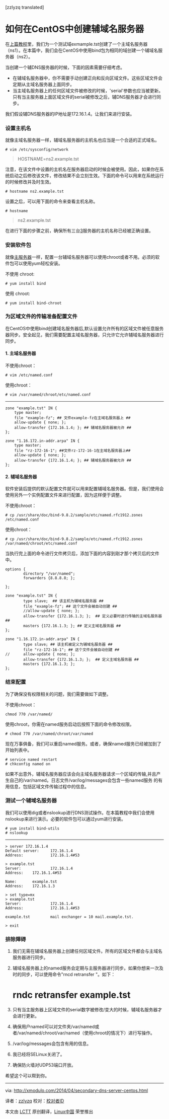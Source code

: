 [zzlyzq translated]

如何在CentOS中创建辅域名服务器
================================================================================
在[上篇教程][1]里，我们为一个测试域exmample.tst创建了一个主域名服务器（ns1）。在本篇中，我们会在CentOS中使用bind包为相同的域创建一个辅域名服务器（ns2）。

当创建一个辅DNS服务器的时候，下面的因素需要仔细考虑。

- 在辅域名服务器中，你不需要手动创建正向和反向区域文件。这些区域文件会定期从主域名服务器上面同步。
- 当主域名服务器上的任何区域文件被修改的时候，'serial'参数也应当被更新。只有当主服务器上面区域文件的serial被修改之后，辅DNS服务器才会进行同步。

我们假设辅DNS服务器的IP地址是172.16.1.4。让我们来进行安装。

### 设置主机名 ###

就像主域名服务器一样，辅域名服务器的主机名也应当是一个合适的正式域名。

    # vim /etc/sysconfig/network

> HOSTNAME=ns2.example.tst

注意，在该文件中设置的主机名在服务器启动的时候会被使用。因此，如果你在系统启动之后修改该文件，修改结果不会立刻生效。下面的命令可以用来在系统运行的时候修改并及时生效。

    # hostname ns2.example.tst

设置之后，可以用下面的命令来查看主机名称。

    # hostname

> ns2.example.tst

在进行下面的步骤之前，确保所有三台[3]服务器的主机名称已经被正确设置。

### 安装软件包 ###

就像[主服务器][2]一样，配置一台辅域名服务器可以使用chroot或者不用。必须的软件包可以使用yum轻松安装。

不使用 chroot:

    # yum install bind

使用 chroot:

    # yum install bind-chroot

### 为区域文件的传输准备配置文件 ###

在CentOS中使用bind创建域名服务器后,默认设置允许所有的区域文件被任意服务器同步。安全起见，我们需要配置主域名服务器，只允许它允许辅域名服务器进行同步。

#### 1. 主域名服务器 ####


不使用chroot：

    # vim /etc/named.conf

使用chroot：


    # vim /var/named/chroot/etc/named.conf

----------

    zone "example.tst" IN {
        type master;
        file "example-fz"; ## 文件example-fz在主域名服务器上 ##
        allow-update { none; };
        allow-transfer {172.16.1.4; }; ## 辅域名服务器被允许 ##
    };

    zone "1.16.172.in-addr.arpa" IN {
        type master;
        file "rz-172-16-1"; ##文件rz-172-16-1在主域名服务器上##
        allow-update { none; };
        allow-transfer {172.16.1.4; }; ## 辅域名服务器被允许 ##
    };

#### 2. 辅域名服务器 ####

软件安装后提供的默认配置文件就可以用来配置辅域名服务器。但是，我们使用会使用另外一个实例配置文件来进行配置，因为这样便于调整。

不使用chroot：

    # cp /usr/share/doc/bind-9.8.2/sample/etc/named.rfc1912.zones /etc/named.conf

使用chroot：


    # cp /usr/share/doc/bind-9.8.2/sample/etc/named.rfc1912.zones /var/named/chroot/etc/named.conf

当执行完上面的命令进行文件拷贝后，添加下面的内容到刚才那个拷贝后的文件中。

    options {
            directory "/var/named";
            forwarders {8.8.8.8; };

    };

    zone "example.tst" IN {
            type slave;  ## 该主机为辅域名服务器 ##
            file "example-fz"; ## 这个文件会被自动创建 ##
            //allow-update { none; };
            allow-transfer {172.16.1.3; };  ## 定义必要时进行传输的主域名服务器 ##
            masters {172.16.1.3; }; ## 定义主域名服务器 ##
    };

    zone "1.16.172.in-addr.arpa" IN {
            type slave; ## 该主机被定义为辅域名服务器 ##
            file "rz-172-16-1"; ## 这个文件会被自动创建 ##
    //      allow-update { none; };
            allow-transfer {172.16.1.3; };  ## 定义主域名服务器 ##
            masters {172.16.1.3; };
    };

### 结束配置 ###

为了确保没有权限相关的问题，我们需要做如下调整。

不使用chroot：

    chmod 770 /var/named/

使用chroot，你需在named服务启动后按照下面的命令修改权限。

    # chmod 770 /var/named/chroot/var/named

现在万事俱备，我们可以重启named服务。或者，确保named服务已经被加到了开始列表中。

    # service named restart
    # chkconfig named on

如果不出意外，辅域名服务器应该会向主域名服务器请求一个区域的传输,并且产生自己的/var/named。日志文件/var/log/messages会包含一些named服务
的有用信息，包括区域文件传输过程中的信息。

### 测试一个辅域名服务器 ###

我们可以使用dig或者nslookup进行DNS测试操作。在本篇教程中我们会使用nslookup来进行演示。必要的软件包可以通过yum进行安装。

    # yum install bind-utils
    # nslookup

----------

    > server 172.16.1.4
    Default server:     172.16.1.4
    Address:            172.16.1.4#53

    > example.tst
    Server:             172.16.1.4
    Address:    172.16.1.4#53

    Name:       example.tst
    Address:    172.16.1.3

    > set type=mx
    > example.tst
    Server:             172.16.1.4
    Address:            172.16.1.4#53

    example.tst         mail exchanger = 10 mail.example.tst.

    > exit

### 排除障碍 ###

1. 我们无需在辅域名服务器上创建任何区域文件。所有的区域文件都会与主域名服务器进行同步。

2. 辅域名服务器上的named服务会定期与主服务器进行同步。如果你想来一次及时的同步，可以使用命令"rncd retransfer <FQDN>"。如下：

    # rndc retransfer example.tst

3. 只有当主服务器上区域文件的serial数字被修改/变大的时候，辅域名服务器才会进行更新。

4. 确保用户named可以对文件夹/var/named或者/var/named/chroot/var/named（使用chroot的情况下）进行写操作。

5. /var/log/messages会包含有用的信息。

6. 我已经将SELinux关闭了。

7. 确保防火墙对UDP53端口开放。

希望这个可以帮到你。

--------------------------------------------------------------------------------

via: http://xmodulo.com/2014/04/secondary-dns-server-centos.html

译者：[zzlyzq](https://github.com/zzlyzq) 校对：[校对者ID](https://github.com/校对者ID)

本文由 [LCTT](https://github.com/LCTT/TranslateProject) 原创翻译，[Linux中国](http://linux.cn/) 荣誉推出

[1]:http://xmodulo.com/2014/04/primary-dns-server-using-centos.html
[2]:http://xmodulo.com/2014/04/primary-dns-server-using-centos.html
[3]:译者注，怎么可能是三呢，我认为应该是二
